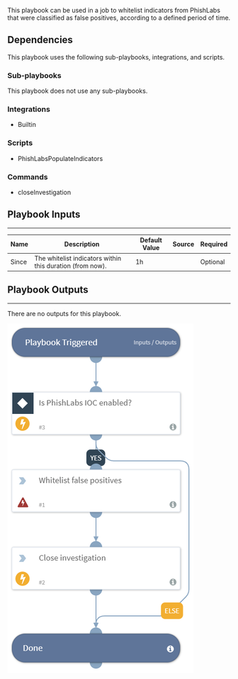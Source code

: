 This playbook can be used in a job to whitelist indicators from PhishLabs that were classified as false positives, according to a defined period of time.

## Dependencies
This playbook uses the following sub-playbooks, integrations, and scripts.

### Sub-playbooks
This playbook does not use any sub-playbooks.

### Integrations
* Builtin

### Scripts
* PhishLabsPopulateIndicators

### Commands
* closeInvestigation

## Playbook Inputs
---

| **Name** | **Description** | **Default Value** | **Source** | **Required** |
| --- | --- | --- | --- | --- |
| Since | The whitelist indicators within this duration (from now). | 1h |  | Optional |

## Playbook Outputs
---
There are no outputs for this playbook.

![PhishLabsWhitelistIndicators](https://github.com/ElazarK/content-docs/blob/master/images/playbooks/PhishLabsWhitelistIndicators.png)
